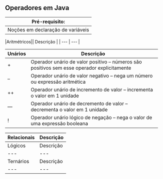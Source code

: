 ## Operadores em Java
|Pré-requisito: |
|  ---  |
|Noções em declaração de variáveis| 

|Aritmétricos|| Descrição |
|  ---  |  ---  |

|Unários| Descrição |
|  ---  |  ---  |
|+	|Operador unário de valor positivo – números são positivos sem esse operador explicitamente|
|–	|Operador unário de valor negativo – nega um número ou expressão aritmética|
|++	|Operador unário de incremento de valor – incrementa o valor em 1 unidade|
|—	|Operador unário de decremento de valor – decrementa o valor em 1 unidade|
|!	|Operador unário lógico de negação – nega o valor de uma expressão booleana|

|Relacionais| Descrição |
|  ---  |  ---  |
|Lógicos| Descrição |
|  ---  |  ---  |
|Ternários| Descrição |
|  ---  |  ---  |

